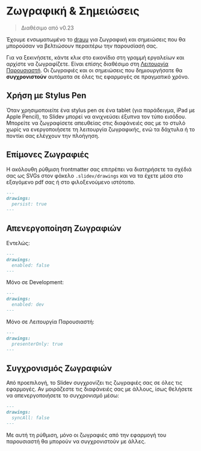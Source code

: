 # Ζωγραφική & Σημειώσεις

> Διαθέσιμο από v0.23

Έχουμε ενσωματωμένο το [drauu](https://github.com/antfu/drauu) για ζωγραφική και σημειώσεις που θα μπορούσαν να βελτιώσουν περαιτέρω την παρουσίασή σας.

Για να ξεκινήσετε, κάντε κλικ στο εικονίδιο <carbon-pen class="inline-icon-btn"/> στη γραμμή εργαλείων και αρχίστε να ζωγραφίζετε. Είναι επίσης διαθέσιμο στη [Λειτουργία Παρουσιαστή](/guide/presenter-mode). Οι ζωγραφιές και οι σημειώσεις που δημιουργήσατε θα **συγχρονιστούν** αυτόματα σε όλες τις εφαρμογές σε πραγματικό χρόνο.

<Tweet id="1424027510342250499" />

## Χρήση με Stylus Pen

Όταν χρησιμοποιείτε ένα stylus pen σε ένα tablet (για παράδειγμα, iPad με Apple Pencil), το Slidev μπορεί να ανιχνεύσει έξυπνα τον τύπο εισόδου. Μπορείτε να ζωγραφίσετε απευθείας στις διαφάνειές σας με το στυλό χωρίς να ενεργοποιήσετε τη λειτουργία ζωγραφικής, ενώ τα δάχτυλα ή το ποντίκι σας ελέγχουν την πλοήγηση.

## Επίμονες Ζωγραφιές

Η ακόλουθη ρύθμιση frontmatter σας επιτρέπει να διατηρήσετε τα σχέδιά σας ως SVGs στον φάκελο `.slidev/drawings` και να τα έχετε μέσα στο εξαγόμενο pdf σας ή στο φιλοξενούμενο ιστότοπο.

```md
---
drawings: 
  persist: true
---
```

## Απενεργοποίηση Ζωγραφιών

Εντελώς:

```md
---
drawings: 
  enabled: false
---
```

Μόνο σε Development:

```md
---
drawings: 
  enabled: dev
---
```

Μόνο σε Λειτουργία Παρουσιαστή:

```md
---
drawings: 
  presenterOnly: true
---
```

## Συγχρονισμός Ζωγραφιών

Από προεπιλογή, το Slidev συγχρονίζει τις ζωγραφιές σας σε όλες τις εφαρμογές. Αν μοιράζεστε τις διαφάνειές σας με άλλους, ίσως θελήσετε να απενεργοποιήσετε το συγχρονισμό μέσω:

```md
---
drawings: 
  syncAll: false
---
```

Με αυτή τη ρύθμιση, μόνο οι ζωγραφιές από την εφαρμογή του παρουσιαστή θα μπορούν να συγχρονιστούν με άλλες.


